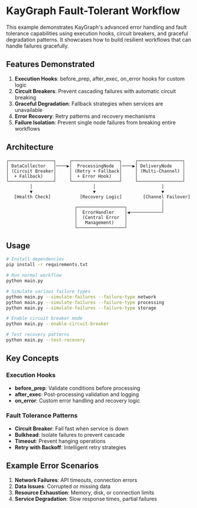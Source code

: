 # KayGraph Fault-Tolerant Workflow

This example demonstrates KayGraph's advanced error handling and fault tolerance capabilities using execution hooks, circuit breakers, and graceful degradation patterns. It showcases how to build resilient workflows that can handle failures gracefully.

## Features Demonstrated

1. **Execution Hooks**: before_prep, after_exec, on_error hooks for custom logic
2. **Circuit Breakers**: Prevent cascading failures with automatic circuit breaking
3. **Graceful Degradation**: Fallback strategies when services are unavailable
4. **Error Recovery**: Retry patterns and recovery mechanisms
5. **Failure Isolation**: Prevent single node failures from breaking entire workflows

## Architecture

```
┌─────────────────┐     ┌──────────────────┐     ┌─────────────────┐
│ DataCollector   │────▶│  ProcessingNode  │────▶│ DeliveryNode    │
│ (Circuit Breaker│     │ (Retry + Fallback│     │ (Multi-Channel) │
│  + Fallback)    │     │  + Error Hook)   │     │                 │
└─────────────────┘     └──────────────────┘     └─────────────────┘
         │                       │                         │
         ▼                       ▼                         ▼
   [Health Check]           [Recovery Logic]        [Channel Failover]
                                                           │
                          ┌──────────────────┐             │
                          │  ErrorHandler    │◀────────────┘
                          │  (Central Error  │
                          │   Management)    │
                          └──────────────────┘
```

## Usage

```bash
# Install dependencies
pip install -r requirements.txt

# Run normal workflow
python main.py

# Simulate various failure types
python main.py --simulate-failures --failure-type network
python main.py --simulate-failures --failure-type processing
python main.py --simulate-failures --failure-type storage

# Enable circuit breaker mode
python main.py --enable-circuit-breaker

# Test recovery patterns
python main.py --test-recovery
```

## Key Concepts

### Execution Hooks
- **before_prep**: Validate conditions before processing
- **after_exec**: Post-processing validation and logging
- **on_error**: Custom error handling and recovery logic

### Fault Tolerance Patterns
- **Circuit Breaker**: Fail fast when service is down
- **Bulkhead**: Isolate failures to prevent cascade
- **Timeout**: Prevent hanging operations
- **Retry with Backoff**: Intelligent retry strategies

## Example Error Scenarios

1. **Network Failures**: API timeouts, connection errors
2. **Data Issues**: Corrupted or missing data
3. **Resource Exhaustion**: Memory, disk, or connection limits
4. **Service Degradation**: Slow response times, partial failures